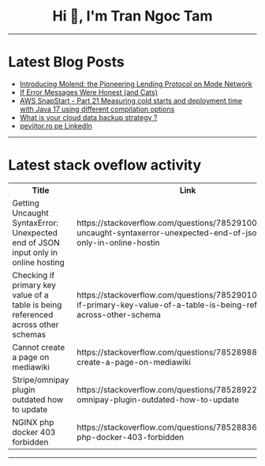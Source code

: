 <h1 align="center">Hi 👋, I'm Tran Ngoc Tam</h1>

---

# Latest Blog Posts 
<!-- BLOG-POST-LIST:START -->
- [Introducing Molend: the Pioneering Lending Protocol on Mode Network](https://dev.to/modenetwork/introducing-molend-the-pioneering-lending-protocol-on-mode-network-2976)
- [If Error Messages Were Honest &lpar;and Cats&rpar;](https://dev.to/buildwebcrumbs/if-error-messages-were-honest-and-cats-56ea)
- [AWS SnapStart - Part 21 Measuring cold starts and deployment time with Java 17 using different compilation options](https://dev.to/aws-builders/aws-snapstart-part-21-measuring-cold-starts-and-deployment-time-with-java-17-using-different-compilation-options-o14)
- [What is your cloud data backup strategy ?](https://dev.to/nirmalkumar/what-is-your-cloud-data-backup-strategy--5a39)
- [peviitor.ro pe LinkedIn](https://dev.to/ale23yfm/peviitorro-pe-linkedin-a6k)
<!-- BLOG-POST-LIST:END -->

---

# Latest stack oveflow activity
<table>
  <tr><th>Title</th><th>Link</th></tr>
  <!-- STACKOVERFLOW:START --><tr><td>Getting Uncaught SyntaxError: Unexpected end of JSON input only in online hosting</td><td>https://stackoverflow.com/questions/78529100/getting-uncaught-syntaxerror-unexpected-end-of-json-input-only-in-online-hostin</td></tr><tr><td>Checking if primary key value of a table is being referenced across other schemas</td><td>https://stackoverflow.com/questions/78529010/checking-if-primary-key-value-of-a-table-is-being-referenced-across-other-schema</td></tr><tr><td>Cannot create a page on mediawiki</td><td>https://stackoverflow.com/questions/78528988/cannot-create-a-page-on-mediawiki</td></tr><tr><td>Stripe/omnipay plugin outdated how to update</td><td>https://stackoverflow.com/questions/78528922/stripe-omnipay-plugin-outdated-how-to-update</td></tr><tr><td>NGINX php docker 403 forbidden</td><td>https://stackoverflow.com/questions/78528836/nginx-php-docker-403-forbidden</td></tr><!-- STACKOVERFLOW:END -->
</table>

---


